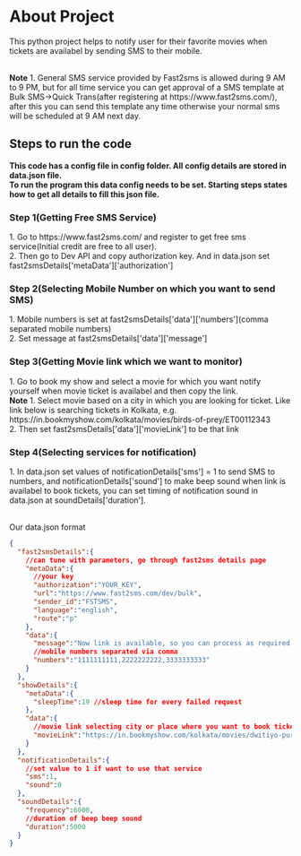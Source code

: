 <h1>About Project</h1>

This python project helps to notify user for their favorite movies when tickets are availabel by sending SMS to their mobile.

</br>
<b>Note</b>
1. General SMS service provided by Fast2sms is allowed during 9 AM to 9 PM, but for all time service you can get approval of a SMS template at Bulk SMS->Quick Trans(after registering at https://www.fast2sms.com/), after this you can send this template any time otherwise your normal sms will be scheduled at 9 AM next day.
</br>
<h2>Steps to run the code</h2>

<strong>This code has a config file in config folder. All config details are stored in data.json file.</br>
To run the program this data config needs to be set. Starting steps states how to get all details to fill this json file.</br></strong>

<h3>Step 1(Getting Free SMS Service)</h3> 
1. Go to https://www.fast2sms.com/ and register to get free sms service(Initial credit are free to all user).</br>
2. Then go to Dev API and copy authorization key. And in data.json set fast2smsDetails['metaData']['authorization']

<h3>Step 2(Selecting Mobile Number on which you want to send SMS)</h3>
1. Mobile numbers is set at fast2smsDetails['data']['numbers'](comma separated mobile numbers)</br>
2. Set message at fast2smsDetails['data']['message']

<h3>Step 3(Getting Movie link which we want to monitor)</h3>
1. Go to book my show and select a movie for which you want notify yourself when movie ticket is availabel and then copy the link.</br>
<b>Note</b>
1. Select movie based on a city in which you are looking for ticket. Like link below is searching tickets in Kolkata,
e.g. https://in.bookmyshow.com/kolkata/movies/birds-of-prey/ET00112343 </br>
2. Then set fast2smsDetails['data']['movieLink'] to be that link

<h3>Step 4(Selecting services for notification)</h3>
1. In data.json set values of notificationDetails['sms'] = 1 to send SMS to numbers, and notificationDetails['sound'] to make beep sound when link is availabel to book tickets, you can set timing of notification sound in data.json at soundDetails['duration'].
</br>
</br>

Our data.json format
```json
{
  "fast2smsDetails":{
    //can tune with parameters, go through fast2sms details page
    "metaData":{
      //your key
      "authorization":"YOUR_KEY",
      "url":"https://www.fast2sms.com/dev/bulk",
      "sender_id":"FSTSMS",
      "language":"english",
      "route":"p"
    },
    "data":{
      "message":"Now link is available, so you can process as required.",
      //mobile numbers separated via comma
      "numbers":"1111111111,2222222222,3333333333" 
    }
  },
  "showDetails":{
    "metaData":{
      "sleepTime":19 //sleep time for every failed request
    },
    "data":{
      //movie link selecting city or place where you want to book ticket
      "movieLink":"https://in.bookmyshow.com/kolkata/movies/dwitiyo-purush/ET00109271"
    }
  },
  "notificationDetails":{
    //set value to 1 if want to use that service
    "sms":1,
    "sound":0
  },
  "soundDetails":{
    "frequency":6000,
    //duration of beep beep sound
    "duration":5000
  }
}
```
